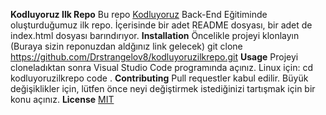 **Kodluyoruz Ilk Repo**
Bu repo [Kodluyoruz](https://www.kodluyoruz.org/) Back-End Eğitiminde oluşturduğumuz ilk repo. İçerisinde bir adet README dosyası, bir adet de index.html dosyası barındırıyor.
**Installation**
Öncelikle projeyi klonlayın (Buraya sizin reponuzdan aldğınız link gelecek)
git clone  https://github.com/Drstrangelov8/kodluyoruzilkrepo.git
**Usage**
Projeyi cloneladıktan sonra Visual Studio Code programında açınız.
Linux için:
cd kodluyoruzilkrepo
code .
**Contributing**
Pull requestler kabul edilir. Büyük değişiklikler için, lütfen önce neyi değiştirmek istediğinizi tartışmak için bir konu açınız.
**License**
[MIT](https://choosealicense.com/licenses/mit/)
